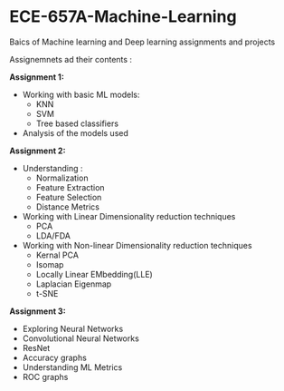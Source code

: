 # ECE-657A-Machine-Learning

Baics of Machine learning and Deep learning assignments and projects

Assignemnets ad their contents : 

**Assignment 1:**
 - Working with basic ML models:
    - KNN
    - SVM 
    - Tree based classifiers
 - Analysis of the models used
 
**Assignment 2:**
 - Understanding :
    - Normalization
    - Feature Extraction
    - Feature Selection
    - Distance Metrics
 - Working with Linear Dimensionality reduction techniques
    - PCA
    - LDA/FDA
 - Working with Non-linear Dimensionality reduction techniques
    - Kernal PCA
    - Isomap
    - Locally Linear EMbedding(LLE)
    - Laplacian Eigenmap
    - t-SNE
 
 **Assignment 3:**
  - Exploring Neural Networks
  - Convolutional Neural Networks
  - ResNet
  - Accuracy graphs
  - Understanding ML Metrics
  - ROC graphs
  
 

